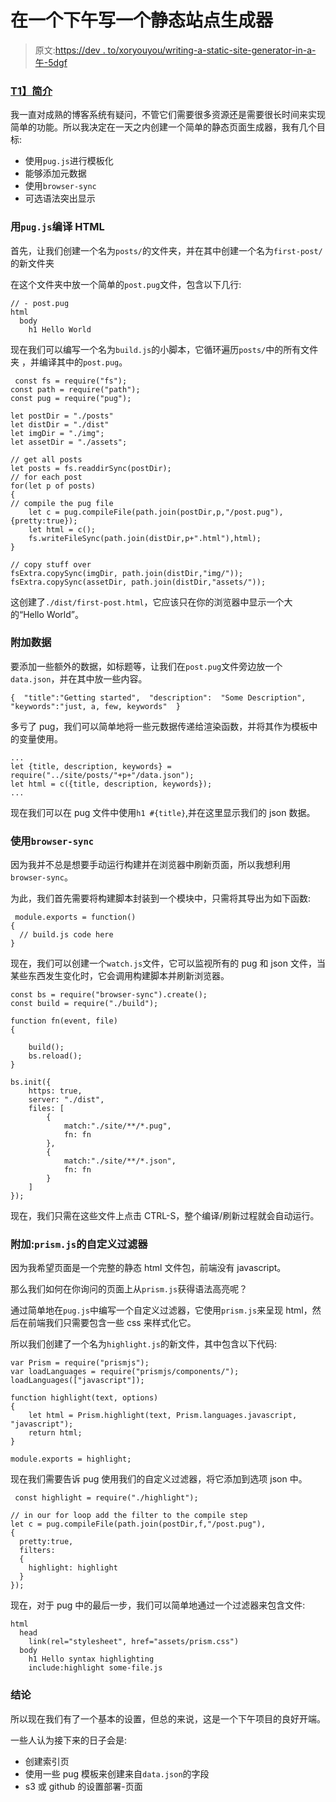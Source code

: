 # 在一个下午写一个静态站点生成器

> 原文:[https://dev . to/xoryouyou/writing-a-static-site-generator-in-a-午-5dgf](https://dev.to/xoryouyou/writing-a-static-site-generator-in-an-afternoon-5dgf)

### [T1】简介](#intro)

我一直对成熟的博客系统有疑问，不管它们需要很多资源还是需要很长时间来实现简单的功能。所以我决定在一天之内创建一个简单的静态页面生成器，我有几个目标:

*   使用`pug.js`进行模板化
*   能够添加元数据
*   使用`browser-sync`
*   可选语法突出显示

### [](#compiling-html-with-raw-pugjs-endraw-)用`pug.js`编译 HTML

首先，让我们创建一个名为`posts/`的文件夹，并在其中创建一个名为`first-post/`的新文件夹

在这个文件夹中放一个简单的`post.pug`文件，包含以下几行:

```
// - post.pug
html
  body
    h1 Hello World 
```

现在我们可以编写一个名为`build.js`的小脚本，它循环遍历`posts/`中的所有文件夹
，并编译其中的`post.pug`。

```
 const fs = require("fs");
const path = require("path");
const pug = require("pug");

let postDir = "./posts"
let distDir = "./dist"
let imgDir = "./img";
let assetDir = "./assets";

// get all posts
let posts = fs.readdirSync(postDir);
// for each post
for(let p of posts)
{
// compile the pug file
    let c = pug.compileFile(path.join(postDir,p,"/post.pug"),{pretty:true});
    let html = c();
    fs.writeFileSync(path.join(distDir,p+".html"),html);
}

// copy stuff over
fsExtra.copySync(imgDir, path.join(distDir,"img/"));
fsExtra.copySync(assetDir, path.join(distDir,"assets/")); 
```

这创建了`./dist/first-post.html`，它应该只在你的浏览器中显示一个大的“Hello World”。

### [](#additional-data)附加数据

要添加一些额外的数据，如标题等，让我们在`post.pug`文件旁边放一个`data.json`，并在其中放一些内容。

```
{  "title":"Getting started",  "description":  "Some Description",  "keywords":"just, a, few, keywords"  } 
```

多亏了 pug，我们可以简单地将一些元数据传递给渲染函数，并将其作为模板中的变量使用。

```
...
let {title, description, keywords} = require("../site/posts/"+p+"/data.json");
let html = c({title, description, keywords});
... 
```

现在我们可以在 pug 文件中使用`h1 #{title}`,并在这里显示我们的 json 数据。

### [](#use-raw-browsersync-endraw-)使用`browser-sync`

因为我并不总是想要手动运行构建并在浏览器中刷新页面，所以我想利用`browser-sync`。

为此，我们首先需要将构建脚本封装到一个模块中，只需将其导出为如下函数:

```
 module.exports = function()
{
  // build.js code here
} 
```

现在，我们可以创建一个`watch.js`文件，它可以监视所有的 pug 和 json 文件，当某些东西发生变化时，它会调用构建脚本并刷新浏览器。

```
const bs = require("browser-sync").create();
const build = require("./build");

function fn(event, file) 
{

    build();
    bs.reload();
}

bs.init({
    https: true,
    server: "./dist",
    files: [
        {
            match:"./site/**/*.pug",
            fn: fn
        },
        {
            match:"./site/**/*.json",
            fn: fn
        }
    ]
}); 
```

现在，我们只需在这些文件上点击 CTRL-S，整个编译/刷新过程就会自动运行。

### [](#additional-custom-filter-for-raw-prismjs-endraw-)附加:`prism.js`的自定义过滤器

因为我希望页面是一个完整的静态 html 文件包，前端没有 javascript。

那么我们如何在你询问的页面上从`prism.js`获得语法高亮呢？

通过简单地在`pug.js`中编写一个自定义过滤器，它使用`prism.js`来呈现 html，然后在前端我们只需要包含一些 css 来样式化它。

所以我们创建了一个名为`highlight.js`的新文件，其中包含以下代码:

```
var Prism = require("prismjs");
var loadLanguages = require("prismjs/components/");
loadLanguages(["javascript"]);

function highlight(text, options)
{
    let html = Prism.highlight(text, Prism.languages.javascript, "javascript");
    return html;
}

module.exports = highlight; 
```

现在我们需要告诉 pug 使用我们的自定义过滤器，将它添加到选项 json 中。

```
 const highlight = require("./highlight");

// in our for loop add the filter to the compile step
let c = pug.compileFile(path.join(postDir,f,"/post.pug"),
{
  pretty:true,
  filters:
  {
    highlight: highlight
  }
}); 
```

现在，对于 pug 中的最后一步，我们可以简单地通过一个过滤器来包含文件:

```
html
  head
    link(rel="stylesheet", href="assets/prism.css")
  body
    h1 Hello syntax highlighting
    include:highlight some-file.js 
```

### [](#conclusion)结论

所以现在我们有了一个基本的设置，但总的来说，这是一个下午项目的良好开端。

一些人认为接下来的日子会是:

*   创建索引页
*   使用一些 pug 模板来创建来自`data.json`的字段
*   s3 或 github 的设置部署-页面
